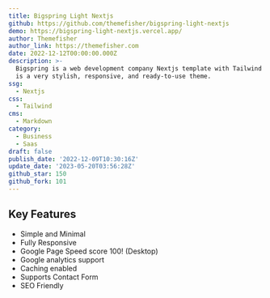 ```yaml
---
title: Bigspring Light Nextjs
github: https://github.com/themefisher/bigspring-light-nextjs
demo: https://bigspring-light-nextjs.vercel.app/
author: Themefisher
author_link: https://themefisher.com
date: 2022-12-12T00:00:00.000Z
description: >-
  Bigspring is a web development company Nextjs template with Tailwind CSS. It
  is a very stylish, responsive, and ready-to-use theme.
ssg:
  - Nextjs
css:
  - Tailwind
cms:
  - Markdown
category:
  - Business
  - Saas
draft: false
publish_date: '2022-12-09T10:30:16Z'
update_date: '2023-05-20T03:56:28Z'
github_star: 150
github_fork: 101
---
```


## Key Features

- Simple and Minimal
- Fully Responsive
- Google Page Speed score 100! (Desktop)
- Google analytics support
- Caching enabled
- Supports Contact Form
- SEO Friendly
